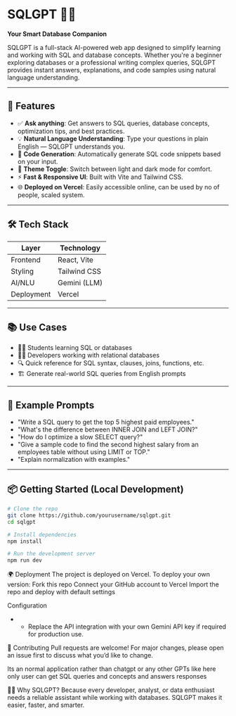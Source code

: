 # SQLGPT 🧠💾  
**Your Smart Database Companion**

SQLGPT is a full-stack AI-powered web app designed to simplify learning and working with SQL and database concepts. Whether you're a beginner exploring databases or a professional writing complex queries, SQLGPT provides instant answers, explanations, and code samples using natural language understanding.

---

## 🚀 Features

- ✅ **Ask anything**: Get answers to SQL queries, database concepts, optimization tips, and best practices.
- 💡 **Natural Language Understanding**: Type your questions in plain English — SQLGPT understands you.
- 💬 **Code Generation**: Automatically generate SQL code snippets based on your input.
- 🎨 **Theme Toggle**: Switch between light and dark mode for comfort.
- ⚡ **Fast & Responsive UI**: Built with Vite and Tailwind CSS.
- 🌐 **Deployed on Vercel**: Easily accessible online, can be used by no of people, scaled system.

---

## 🛠 Tech Stack

| Layer       | Technology             |
|-------------|------------------------|
| Frontend    | React, Vite            |
| Styling     | Tailwind CSS           |
| AI/NLU      | Gemini (LLM)           |
| Deployment  | Vercel                 |

---

## 📚 Use Cases

- 🧑‍🎓 Students learning SQL or databases
- 🧑‍💻 Developers working with relational databases
- 🔍 Quick reference for SQL syntax, clauses, joins, functions, etc.
- 🏗️ Generate real-world SQL queries from English prompts

---

## 🧪 Example Prompts

- "Write a SQL query to get the top 5 highest paid employees."
- "What's the difference between INNER JOIN and LEFT JOIN?"
- "How do I optimize a slow SELECT query?"
- "Give a sample code to find the second highest salary from an employees table without using LIMIT or TOP."
- "Explain normalization with examples."

---

## 📦 Getting Started (Local Development)

```bash
# Clone the repo
git clone https://github.com/yourusername/sqlgpt.git
cd sqlgpt

# Install dependencies
npm install

# Run the development server
npm run dev
```

🌍 Deployment
The project is deployed on Vercel. To deploy your own version:
Fork this repo
Connect your GitHub account to Vercel
Import the repo and deploy with default settings

Configuration
 - - Replace the API integration with your own Gemini API key if required for production use.
  
🤝 Contributing
Pull requests are welcome! For major changes, please open an issue first to discuss what you’d like to change.

Its an normal application rather than chatgpt or any other GPTs like here only user can get SQL queries and concepts and answers responses

🙋‍♂️ Why SQLGPT?
Because every developer, analyst, or data enthusiast needs a reliable assistant while working with databases. SQLGPT makes it easier, faster, and smarter.
